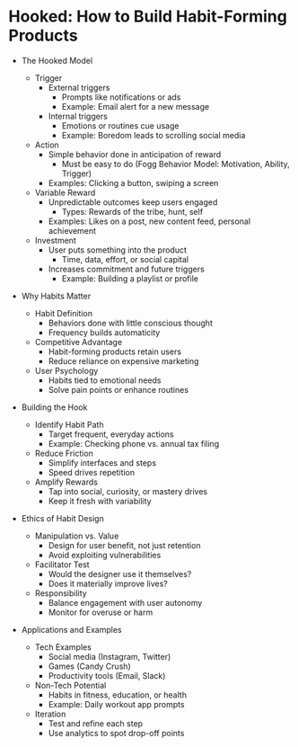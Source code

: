 # Hooked: How to Build Habit-Forming Products

- The Hooked Model

  - Trigger
    - External triggers
      - Prompts like notifications or ads
      - Example: Email alert for a new message
    - Internal triggers
      - Emotions or routines cue usage
      - Example: Boredom leads to scrolling social media
  - Action
    - Simple behavior done in anticipation of reward
      - Must be easy to do (Fogg Behavior Model: Motivation, Ability, Trigger)
    - Examples: Clicking a button, swiping a screen
  - Variable Reward
    - Unpredictable outcomes keep users engaged
      - Types: Rewards of the tribe, hunt, self
    - Examples: Likes on a post, new content feed, personal achievement
  - Investment
    - User puts something into the product
      - Time, data, effort, or social capital
    - Increases commitment and future triggers
      - Example: Building a playlist or profile
- Why Habits Matter

  - Habit Definition
    - Behaviors done with little conscious thought
    - Frequency builds automaticity
  - Competitive Advantage
    - Habit-forming products retain users
    - Reduce reliance on expensive marketing
  - User Psychology
    - Habits tied to emotional needs
    - Solve pain points or enhance routines
- Building the Hook

  - Identify Habit Path
    - Target frequent, everyday actions
    - Example: Checking phone vs. annual tax filing
  - Reduce Friction
    - Simplify interfaces and steps
    - Speed drives repetition
  - Amplify Rewards
    - Tap into social, curiosity, or mastery drives
    - Keep it fresh with variability
- Ethics of Habit Design

  - Manipulation vs. Value
    - Design for user benefit, not just retention
    - Avoid exploiting vulnerabilities
  - Facilitator Test
    - Would the designer use it themselves?
    - Does it materially improve lives?
  - Responsibility
    - Balance engagement with user autonomy
    - Monitor for overuse or harm
- Applications and Examples

  - Tech Examples
    - Social media (Instagram, Twitter)
    - Games (Candy Crush)
    - Productivity tools (Email, Slack)
  - Non-Tech Potential
    - Habits in fitness, education, or health
    - Example: Daily workout app prompts
  - Iteration
    - Test and refine each step
    - Use analytics to spot drop-off points
